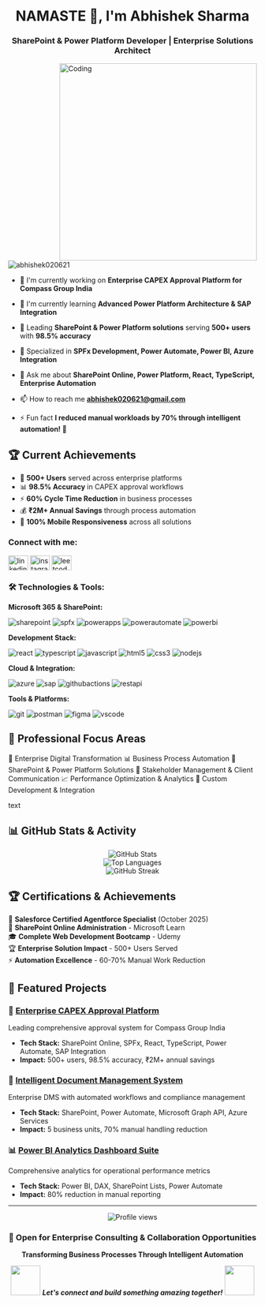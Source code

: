 <h1 align="center">NAMASTE 🙏, I'm Abhishek Sharma</h1>
<h3 align="center">SharePoint & Power Platform Developer | Enterprise Solutions Architect</h3>
<img align="right" alt="Coding" width="400" src="https://media.giphy.com/media/qgQUggAC3Pfv687qPC/giphy.gif">

<p align="left"> <img src="https://komarev.com/ghpvc/?username=abhishek020621&label=Profile%20views&color=0e75b6&style=flat" alt="abhishek020621" /> </p>

- 🔭 I'm currently working on **Enterprise CAPEX Approval Platform for Compass Group India**

- 🌱 I'm currently learning **Advanced Power Platform Architecture & SAP Integration**

- 💼 Leading **SharePoint & Power Platform solutions** serving **500+ users** with **98.5% accuracy**

- 🚀 Specialized in **SPFx Development, Power Automate, Power BI, Azure Integration**

- 💬 Ask me about **SharePoint Online, Power Platform, React, TypeScript, Enterprise Automation**

- 📫 How to reach me **abhishek020621@gmail.com**

- ⚡ Fun fact **I reduced manual workloads by 70% through intelligent automation! 🤖**

## 🏆 Current Achievements
- 🎯 **500+ Users** served across enterprise platforms
- 📊 **98.5% Accuracy** in CAPEX approval workflows  
- ⚡ **60% Cycle Time Reduction** in business processes
- 💰 **₹2M+ Annual Savings** through process automation
- 📱 **100% Mobile Responsiveness** across all solutions

<h3 align="left">Connect with me:</h3>
<p align="left">
<a href="https://linkedin.com/in/abhishek-sharma-527538210/" target="blank"><img align="center" src="https://raw.githubusercontent.com/rahuldkjain/github-profile-readme-generator/master/src/images/icons/Social/linked-in-alt.svg" alt="linkedin" height="30" width="40" /></a>
<a href="https://instagram.com/aintabhishek21" target="blank"><img align="center" src="https://raw.githubusercontent.com/rahuldkjain/github-profile-readme-generator/master/src/images/icons/Social/instagram.svg" alt="instagram" height="30" width="40" /></a>
<a href="https://www.leetcode.com/abhishek020621" target="blank"><img align="center" src="https://raw.githubusercontent.com/rahuldkjain/github-profile-readme-generator/master/src/images/icons/Social/leet-code.svg" alt="leetcode" height="30" width="40" /></a>
</p>

<h3 align="left">🛠️ Technologies & Tools:</h3>

**Microsoft 365 & SharePoint:**
<p align="left">
<img src="https://img.shields.io/badge/SharePoint-0078D4?style=for-the-badge&logo=microsoft-sharepoint&logoColor=white" alt="sharepoint"/>
<img src="https://img.shields.io/badge/SPFx-0078D4?style=for-the-badge&logo=microsoft&logoColor=white" alt="spfx"/>
<img src="https://img.shields.io/badge/Power_Apps-742774?style=for-the-badge&logo=powerapps&logoColor=white" alt="powerapps"/>
<img src="https://img.shields.io/badge/Power_Automate-0066FF?style=for-the-badge&logo=power-automate&logoColor=white" alt="powerautomate"/>
<img src="https://img.shields.io/badge/Power_BI-F2C811?style=for-the-badge&logo=powerbi&logoColor=white" alt="powerbi"/>
</p>

**Development Stack:**
<p align="left">
<img src="https://img.shields.io/badge/React-20232A?style=for-the-badge&logo=react&logoColor=61DAFB" alt="react"/>
<img src="https://img.shields.io/badge/TypeScript-007ACC?style=for-the-badge&logo=typescript&logoColor=white" alt="typescript"/>
<img src="https://img.shields.io/badge/JavaScript-F7DF1E?style=for-the-badge&logo=javascript&logoColor=black" alt="javascript"/>
<img src="https://img.shields.io/badge/HTML5-E34F26?style=for-the-badge&logo=html5&logoColor=white" alt="html5"/>
<img src="https://img.shields.io/badge/CSS3-1572B6?style=for-the-badge&logo=css3&logoColor=white" alt="css3"/>
<img src="https://img.shields.io/badge/Node.js-43853D?style=for-the-badge&logo=node.js&logoColor=white" alt="nodejs"/>
</p>

**Cloud & Integration:**
<p align="left">
<img src="https://img.shields.io/badge/Microsoft_Azure-0089D0?style=for-the-badge&logo=microsoft-azure&logoColor=white" alt="azure"/>
<img src="https://img.shields.io/badge/SAP-0FAAFF?style=for-the-badge&logo=sap&logoColor=white" alt="sap"/>
<img src="https://img.shields.io/badge/GitHub_Actions-2088FF?style=for-the-badge&logo=github-actions&logoColor=white" alt="githubactions"/>
<img src="https://img.shields.io/badge/REST_API-02569B?style=for-the-badge&logo=curl&logoColor=white" alt="restapi"/>
</p>

**Tools & Platforms:**
<p align="left">
<img src="https://img.shields.io/badge/Git-F05032?style=for-the-badge&logo=git&logoColor=white" alt="git"/>
<img src="https://img.shields.io/badge/Postman-FF6C37?style=for-the-badge&logo=postman&logoColor=white" alt="postman"/>
<img src="https://img.shields.io/badge/Figma-F24E1E?style=for-the-badge&logo=figma&logoColor=white" alt="figma"/>
<img src="https://img.shields.io/badge/Visual_Studio_Code-0078D4?style=for-the-badge&logo=visual%20studio%20code&logoColor=white" alt="vscode"/>
</p>

## 🎯 Professional Focus Areas
🏢 Enterprise Digital Transformation
📊 Business Process Automation
🔄 SharePoint & Power Platform Solutions
🤝 Stakeholder Management & Client Communication
📈 Performance Optimization & Analytics
🔧 Custom Development & Integration

text

## 📊 GitHub Stats & Activity

<div align="center">
  <img src="https://github-readme-stats.vercel.app/api?username=abhishek020621&show_icons=true&theme=radical&count_private=true" alt="GitHub Stats" />
</div>

<div align="center">
  <img src="https://github-readme-stats.vercel.app/api/top-langs?username=abhishek020621&show_icons=true&locale=en&layout=compact&theme=radical" alt="Top Languages" />
</div>

<div align="center">
  <img src="https://github-readme-streak-stats.herokuapp.com/?user=abhishek020621&theme=radical" alt="GitHub Streak" />
</div>

## 🏆 Certifications & Achievements

🥇 **Salesforce Certified Agentforce Specialist** (October 2025)  
📜 **SharePoint Online Administration** - Microsoft Learn  
🎓 **Complete Web Development Bootcamp** - Udemy  
🏆 **Enterprise Solution Impact** - 500+ Users Served  
⚡ **Automation Excellence** - 60-70% Manual Work Reduction  

## 🚀 Featured Projects

### 🏢 [Enterprise CAPEX Approval Platform](https://github.com/abhishek020621/capex-platform)
Leading comprehensive approval system for Compass Group India
- **Tech Stack:** SharePoint Online, SPFx, React, TypeScript, Power Automate, SAP Integration  
- **Impact:** 500+ users, 98.5% accuracy, ₹2M+ annual savings

### 📁 [Intelligent Document Management System](https://github.com/abhishek020621/document-management)
Enterprise DMS with automated workflows and compliance management
- **Tech Stack:** SharePoint, Power Automate, Microsoft Graph API, Azure Services
- **Impact:** 5 business units, 70% manual handling reduction

### 📊 [Power BI Analytics Dashboard Suite](https://github.com/abhishek020621/powerbi-analytics)
Comprehensive analytics for operational performance metrics  
- **Tech Stack:** Power BI, DAX, SharePoint Lists, Power Automate
- **Impact:** 80% reduction in manual reporting

---

<div align="center">
  <img src="https://komarev.com/ghpvc/?username=abhishek020621&style=flat-square&color=blue" alt="Profile views"/>
  
  ### 💼 Open for Enterprise Consulting & Collaboration Opportunities
  **Transforming Business Processes Through Intelligent Automation**
  
  <img src="https://media.giphy.com/media/LnQjpWaON8nhr21vNW/giphy.gif" width="60"> <em><b>Let's connect and build something amazing together!</b></em> <img src="https://media.giphy.com/media/LnQjpWaON8nhr21vNW/giphy.gif" width="60">
</div>
